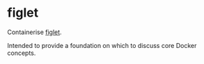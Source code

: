 # figlet

Containerise [figlet](http://figlet.org).

Intended to provide a foundation on which to discuss core Docker concepts.
